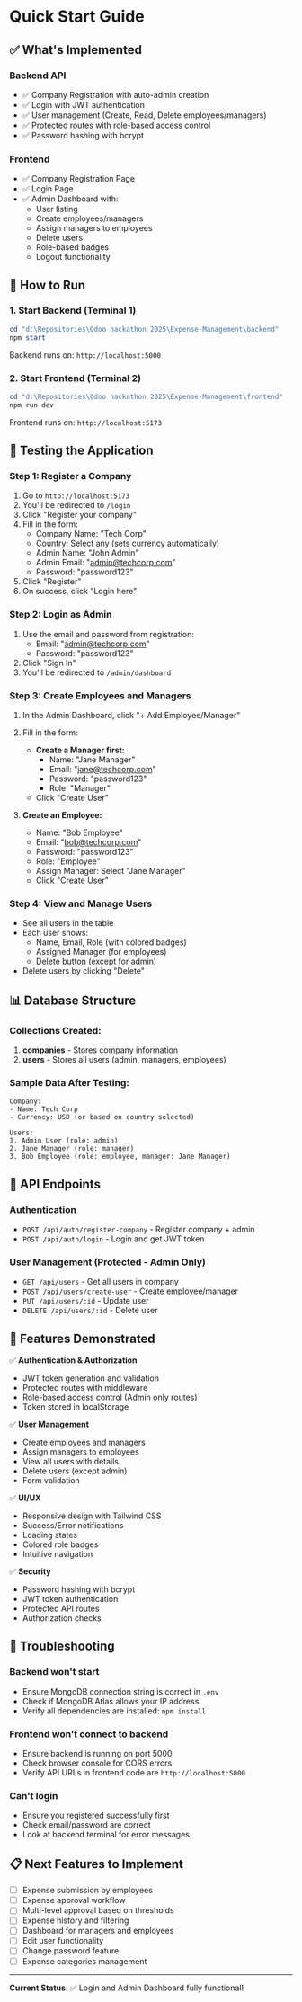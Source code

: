 # Quick Start Guide

## ✅ What's Implemented

### Backend API
- ✅ Company Registration with auto-admin creation
- ✅ Login with JWT authentication
- ✅ User management (Create, Read, Delete employees/managers)
- ✅ Protected routes with role-based access control
- ✅ Password hashing with bcrypt

### Frontend
- ✅ Company Registration Page
- ✅ Login Page
- ✅ Admin Dashboard with:
  - User listing
  - Create employees/managers
  - Assign managers to employees
  - Delete users
  - Role-based badges
  - Logout functionality

## 🚀 How to Run

### 1. Start Backend (Terminal 1)
```powershell
cd "d:\Repositories\Odoo hackathon 2025\Expense-Management\backend"
npm start
```
Backend runs on: `http://localhost:5000`

### 2. Start Frontend (Terminal 2)
```powershell
cd "d:\Repositories\Odoo hackathon 2025\Expense-Management\frontend"
npm run dev
```
Frontend runs on: `http://localhost:5173`

## 🧪 Testing the Application

### Step 1: Register a Company
1. Go to `http://localhost:5173`
2. You'll be redirected to `/login`
3. Click "Register your company"
4. Fill in the form:
   - Company Name: "Tech Corp"
   - Country: Select any (sets currency automatically)
   - Admin Name: "John Admin"
   - Admin Email: "admin@techcorp.com"
   - Password: "password123"
5. Click "Register"
6. On success, click "Login here"

### Step 2: Login as Admin
1. Use the email and password from registration:
   - Email: "admin@techcorp.com"
   - Password: "password123"
2. Click "Sign In"
3. You'll be redirected to `/admin/dashboard`

### Step 3: Create Employees and Managers
1. In the Admin Dashboard, click "+ Add Employee/Manager"
2. Fill in the form:
   - **Create a Manager first:**
     - Name: "Jane Manager"
     - Email: "jane@techcorp.com"
     - Password: "password123"
     - Role: "Manager"
   - Click "Create User"
   
3. **Create an Employee:**
   - Name: "Bob Employee"
   - Email: "bob@techcorp.com"
   - Password: "password123"
   - Role: "Employee"
   - Assign Manager: Select "Jane Manager"
   - Click "Create User"

### Step 4: View and Manage Users
- See all users in the table
- Each user shows:
  - Name, Email, Role (with colored badges)
  - Assigned Manager (for employees)
  - Delete button (except for admin)
- Delete users by clicking "Delete"

## 📊 Database Structure

### Collections Created:
1. **companies** - Stores company information
2. **users** - Stores all users (admin, managers, employees)

### Sample Data After Testing:
```
Company:
- Name: Tech Corp
- Currency: USD (or based on country selected)

Users:
1. Admin User (role: admin)
2. Jane Manager (role: manager)
3. Bob Employee (role: employee, manager: Jane Manager)
```

## 🔐 API Endpoints

### Authentication
- `POST /api/auth/register-company` - Register company + admin
- `POST /api/auth/login` - Login and get JWT token

### User Management (Protected - Admin Only)
- `GET /api/users` - Get all users in company
- `POST /api/users/create-user` - Create employee/manager
- `PUT /api/users/:id` - Update user
- `DELETE /api/users/:id` - Delete user

## 🎯 Features Demonstrated

✅ **Authentication & Authorization**
- JWT token generation and validation
- Protected routes with middleware
- Role-based access control (Admin only routes)
- Token stored in localStorage

✅ **User Management**
- Create employees and managers
- Assign managers to employees
- View all users with details
- Delete users (except admin)
- Form validation

✅ **UI/UX**
- Responsive design with Tailwind CSS
- Success/Error notifications
- Loading states
- Colored role badges
- Intuitive navigation

✅ **Security**
- Password hashing with bcrypt
- JWT token authentication
- Protected API routes
- Authorization checks

## 🐛 Troubleshooting

### Backend won't start
- Ensure MongoDB connection string is correct in `.env`
- Check if MongoDB Atlas allows your IP address
- Verify all dependencies are installed: `npm install`

### Frontend won't connect to backend
- Ensure backend is running on port 5000
- Check browser console for CORS errors
- Verify API URLs in frontend code are `http://localhost:5000`

### Can't login
- Ensure you registered successfully first
- Check email/password are correct
- Look at backend terminal for error messages

## 📋 Next Features to Implement

- [ ] Expense submission by employees
- [ ] Expense approval workflow
- [ ] Multi-level approval based on thresholds
- [ ] Expense history and filtering
- [ ] Dashboard for managers and employees
- [ ] Edit user functionality
- [ ] Change password feature
- [ ] Expense categories management

---

**Current Status**: ✅ Login and Admin Dashboard fully functional!
